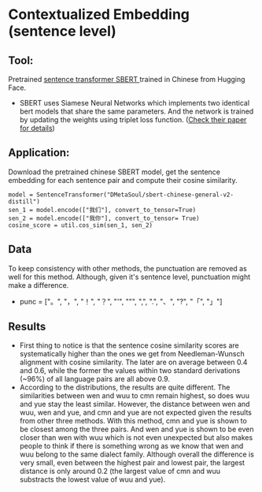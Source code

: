 # Contextualized Embedding (sentence level)
## Tool:
Pretrained [sentence transformer SBERT ](https://huggingface.co/DMetaSoul/sbert-chinese-general-v2) trained in Chinese from Hugging Face.
- SBERT uses Siamese Neural Networks which implements two identical bert models that share the same parameters. And the network is trained by updating the weights using triplet loss function. ([Check their paper for details](https://arxiv.org/abs/1908.10084))
## Application:
Download the pretrained chinese SBERT model, get the sentence embedding for each sentence pair and compute their cosine similarity.
```
model = SentenceTransformer("DMetaSoul/sbert-chinese-general-v2-distill")
sen_1 = model.encode(["我们"], convert_to_tensor=True)
sen_2 = model.encode(["我你"], convert_to_tensor= True)
cosine_score = util.cos_sim(sen_1, sen_2)
```
## Data
To keep consistency with other methods, the punctuation are removed as well for this method. Although, given it's sentence level, punctuation might make a difference.
- punc = ["。", "，", "！", "？", "'", "\"", ",", ".", "、", "?", "「", "」"]
## Results
- First thing to notice is that the sentence cosine similarity scores are systematically higher than the ones we get from Needleman-Wunsch alignment with cosine similarity. The later are on average between 0.4 and 0.6, while the former the values within two standard derivations (~96%) of all language pairs are all above 0.9.
- According to the distributions, the results are quite different. The similarities between wen and wuu to cmn remain highest, so does wuu and yue stay the least similar. However, the distance between wen and wuu, wen and yue, and cmn and yue are not expected given the results from other three methods. With this method, cmn and yue is shown to be closest among the three pairs. And wen and yue is shown to be even closer than wen with wuu which is not even unexpected but also makes people to think if there is something wrong as we know that wen and wuu belong to the same dialect family. Although overall the difference is very small, even between the highest pair and lowest pair, the largest distance is only around 0.2 (the largest value of cmn and wuu substracts the lowest value of wuu and yue).
